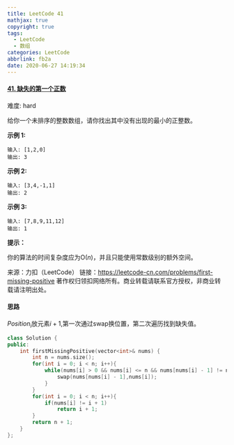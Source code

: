 ```yaml
---
title: LeetCode 41
mathjax: true
copyright: true
tags:
  - LeetCode
  - 数组
categories: LeetCode
abbrlink: fb2a
date: 2020-06-27 14:19:34
---
```


#### [41. 缺失的第一个正数](https://leetcode-cn.com/problems/first-missing-positive/)

难度: hard

给你一个未排序的整数数组，请你找出其中没有出现的最小的正整数。

**示例 1:**

```
输入: [1,2,0]
输出: 3
```

<!--more-->

**示例 2:**

```
输入: [3,4,-1,1]
输出: 2
```

**示例 3:**

```
输入: [7,8,9,11,12]
输出: 1
```

**提示：**

你的算法的时间复杂度应为O(*n*)，并且只能使用常数级别的额外空间。

来源：力扣（LeetCode）
链接：https://leetcode-cn.com/problems/first-missing-positive
著作权归领扣网络所有。商业转载请联系官方授权，非商业转载请注明出处。

#### 思路

$Position_i$放元素$i +1$,第一次通过swap换位置，第二次遍历找到缺失值。

```c++
class Solution {
public:
    int firstMissingPositive(vector<int>& nums) {
        int n = nums.size();
        for(int i = 0; i < n; i++){
            while(nums[i] > 0 && nums[i] <= n && nums[nums[i] - 1] != nums[i]){
                swap(nums[nums[i] - 1],nums[i]);
            }
        }
        for(int i = 0; i < n; i++){
            if(nums[i] != i + 1)
                return i + 1;
        }
        return n + 1;
    }
};
```

